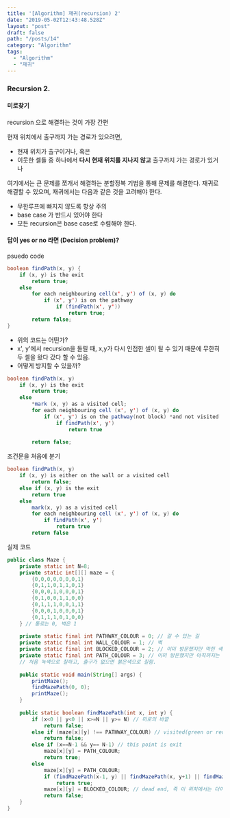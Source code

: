 ```yaml
---
title: '[Algorithm] 재귀(recursion) 2'
date: "2019-05-02T12:43:48.528Z"
layout: "post"
draft: false
path: "/posts/14"
category: "Algorithm"
tags:
  - "Algorithm"
  - "재귀"
---
```


### Recursion 2.

#### 미로찾기

recursion 으로 해결하는 것이 가장 간편

현재 위치에서 출구까지 가는 경로가 있으려면, 
	
- 현재 위치가 출구이거나, 혹은
- 이웃한 셀들 중 하나에서 **다시 현재 위치를 지나지 않고** 출구까지 가는 경로가 있거나

여기에서는 큰 문제를 쪼개서 해결하는 분할정복 기법을 통해 문제를 해결한다. 재귀로 해결할 수 있으며, 재귀에서는 다음과 같은 것을 고려해야 한다.

- 무한루프에 빠지지 않도록 항상 주의
- base case 가 반드시 있어야 한다
- 모든 recursion은 base case로 수렴해야 한다.

#### 답이 yes or no 라면 (Decision problem)?

psuedo code

```java
boolean findPath(x, y) {
	if (x, y) is the exit
		return true;
	else
		for each neighbouring cell(x', y') of (x, y) do
			if (x', y') is on the pathway
				if (findPath(x', y'))
					return true;
		return false;
}	
```

- 위의 코드는 어떤가?
- x', y'에서 recursion을 돌릴 때, x,y가 다시 인접한 셀이 될 수 있기 때문에 무한히 두 셀을 왔다 갔다 할 수 있음.
- 어떻게 방지할 수 있을까?

```java
boolean findPath(x, y)
	if (x, y) is the exit
		return true;
	else
		*mark (x, y) as a visited cell;
		for each neighbouring cell (x', y') of (x, y) do
			if (x', y') is on the pathway(not block) *and not visited
				if findPath(x', y')
					return true
			
		return false;
```

조건문을 처음에 분기

```java
boolean findPath(x, y)
	if (x, y) is either on the wall or a visited cell
		return false;
	else if (x, y) is the exit
		return true
	else
		mark(x, y) as a visited cell
		for each neighbouring cell (x', y') of (x, y) do
			if findPath(x', y')
				return true
		return false
```

실제 코드

```java
public class Maze {
	private static int N=8;
	private static int[][] maze = {
		{0,0,0,0,0,0,0,1}
		{0,1,1,0,1,1,0,1}
		{0,0,0,1,0,0,0,1}
		{0,1,0,0,1,1,0,0}
		{0,1,1,1,0,0,1,1}
		{0,0,0,1,0,0,0,1}
		{0,1,1,1,0,1,0,0}
	} // 통로는 0, 벽은 1
	
	private static final int PATHWAY_COLOUR = 0; // 갈 수 있는 길
	private static final int WALL_COLOUR = 1; // 벽
	private static final int BLOCKED_COLOUR = 2; // 이미 방문했지만 막힌 색
	private static final int PATH_COLOUR = 3; // 이미 방문했지만 아직까지는 확실히 판정이 안된 경우
	// 처음 녹색으로 칠하고, 출구가 없으면 붉은색으로 칠함.
	
	public static void main(String[] args) {
		printMaze();
		findMazePath(0, 0);
		printMaze();
	}
	
	public static boolean findMazePath(int x, int y) {
		if (x<0 || y<0 || x>=N || y>= N) // 미로의 바깥
			return false;
		else if (maze[x][y] !== PATHWAY_COLOUR) // visited(green or red), or wall
			return false;
		else if (x==N-1 && y== N-1) // this point is exit
			maze[x][y] = PATH_COLOUR;
			return true;
		else
			maze[x][y] = PATH_COLOUR;
			if (findMazePath(x-1, y) || findMazePath(x, y+1) || findMazePath(x+1, y) || findMazePath(x, y-1)) 
				return true;
			maze[x][y] = BLOCKED_COLOUR; // dead end, 즉 이 위치에서는 더이상 갈 수 없다.
			return false;
	}
}
```